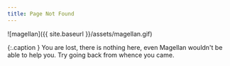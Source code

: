 ```yaml
---
title: Page Not Found
---
```


![magellan]({{ site.baseurl }}/assets/magellan.gif)

{:.caption }
You are lost, there is nothing here, even Magellan wouldn't be able to help you. Try going back from whence you came.
